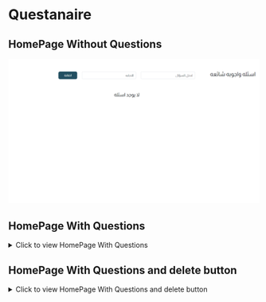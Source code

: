 # Questanaire 

## HomePage Without Questions
![HomePage](./src/preview_pic/without_Q.png)


## HomePage With Questions
<details>
  <summary>Click to view HomePage With Questions</summary>
  <img src="./src/preview_pic/with_Q.png" alt="All Products Page" width="600"/>
</details>


## HomePage With Questions and delete button
<details>
  <summary>Click to view HomePage With Questions and delete button</summary>
  <img src="./src/preview_pic/wtith_Q_D.png" alt="All Products Page" width="600"/>
</details>